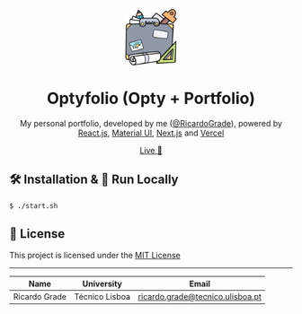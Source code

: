 <div align="center">
  <img alt="Optyfolio-Logo" src="./public/portfolio.png" width="100" />
</div>
<h1 align="center">
  Optyfolio (Opty + Portfolio)
</h1>
<p align="center">
  My personal portfolio, developed by me (<a href="https://github.com/RicardoGrade" target="_blank">@RicardoGrade</a>), powered by <a href="https://reactjs.org/" target="_blank">React.js</a>, <a href="https://mui.com/" target="_blank">Material UI</a>, <a href="https://nextjs.org/" target="_blank">Next.js</a> and <a href="https://vercel.com/" target="_blank">Vercel</a>
</p>
<p align="center">
  <a href="https://ricardograde.dev/" target="_blank">Live 🚀</a>
</p>

## 🛠 Installation & 🚀 Run Locally

```bash
$ ./start.sh
```

## 📝 License

This project is licensed under the [MIT License](./LICENSE)

---

| Name          | University     | Email                            |
| ------------- | -------------- | -------------------------------- |
| Ricardo Grade | Técnico Lisboa | ricardo.grade@tecnico.ulisboa.pt |
